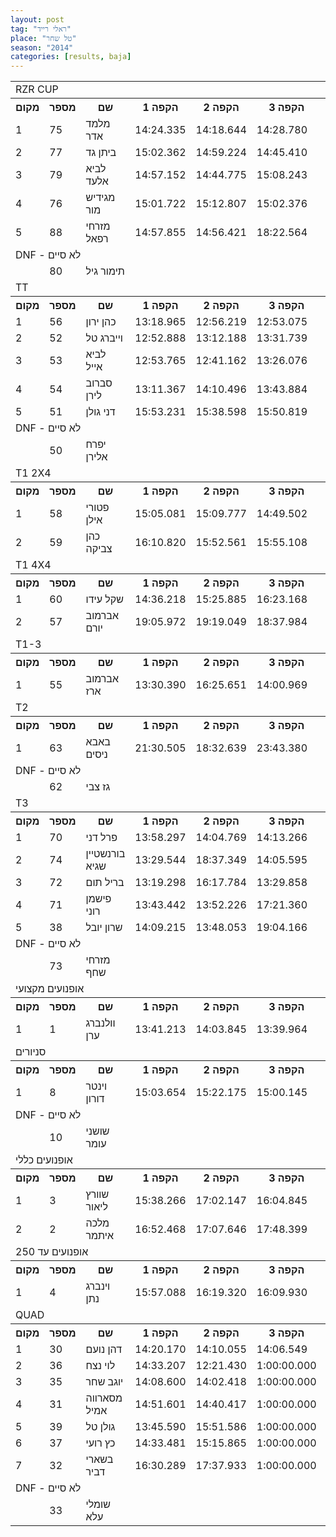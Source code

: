 ```yaml
---
layout: post
tag: "ראלי רייד"
place: "טל שחר"
season: "2014"
categories: [results, baja]
---
```


<table class="line_color">
<tr>
    <td colspan="99" class="title_font">RZR CUP</td>
</tr>
<tr class="rnkh_bkcolor">
    <th class="rnkh_font">מקום</th>
    <th class="rnkh_font">מספר</th>
    <th class="rnkh_font">שם</th>
    <th class="rnkh_font">הקפה 1</th>
    <th class="rnkh_font">הקפה 2</th>
    <th class="rnkh_font">הקפה 3</th>
    <th class="rnkh_font">הקפה 4</th>
    <th class="rnkh_font">עונשין</th>
    <th class="rnkh_font">זמן</th>
    <th class="rnkh_font">פער</th>
</tr>
<tr class="rnk_bkcolor">
    <td class="rnk_font">1</td>
    <td class="rnk_font">75</td>
    <td class="rnk_font">מלמד אדר</td>
    <td class="rnk_font">14:24.335</td>
    <td class="rnk_font">14:18.644</td>
    <td class="rnk_font">14:28.780</td>
    <td class="rnk_font">14:50.231</td>
    <td class="rnk_font"></td>
    <td class="rnk_font">58:01.990</td>
    <td class="rnk_font"></td>
</tr>
<tr class="rnk_bkcolor">
    <td class="rnk_font">2</td>
    <td class="rnk_font">77</td>
    <td class="rnk_font">ביתן גד</td>
    <td class="rnk_font">15:02.362</td>
    <td class="rnk_font">14:59.224</td>
    <td class="rnk_font">14:45.410</td>
    <td class="rnk_font">14:47.704</td>
    <td class="rnk_font"></td>
    <td class="rnk_font">59:34.700</td>
    <td class="rnk_font">1:32.710</td>
</tr>
<tr class="rnk_bkcolor">
    <td class="rnk_font">3</td>
    <td class="rnk_font">79</td>
    <td class="rnk_font">לביא אלעד</td>
    <td class="rnk_font">14:57.152</td>
    <td class="rnk_font">14:44.775</td>
    <td class="rnk_font">15:08.243</td>
    <td class="rnk_font">14:44.890</td>
    <td class="rnk_font"></td>
    <td class="rnk_font">59:35.060</td>
    <td class="rnk_font">1:33.070</td>
</tr>
<tr class="rnk_bkcolor">
    <td class="rnk_font">4</td>
    <td class="rnk_font">76</td>
    <td class="rnk_font">מגידיש מור</td>
    <td class="rnk_font">15:01.722</td>
    <td class="rnk_font">15:12.807</td>
    <td class="rnk_font">15:02.376</td>
    <td class="rnk_font">14:50.036</td>
    <td class="rnk_font"></td>
    <td class="rnk_font">1:00:06.941</td>
    <td class="rnk_font">2:04.951</td>
</tr>
<tr class="rnk_bkcolor">
    <td class="rnk_font">5</td>
    <td class="rnk_font">88</td>
    <td class="rnk_font">מזרחי רפאל</td>
    <td class="rnk_font">14:57.855</td>
    <td class="rnk_font">14:56.421</td>
    <td class="rnk_font">18:22.564</td>
    <td class="rnk_font">16:40.725</td>
    <td class="rnk_font"></td>
    <td class="rnk_font">1:04:57.565</td>
    <td class="rnk_font">6:55.575</td>
</tr>
<tr>
    <td colspan="99" class="subtitle_font">DNF - לא סיים</td>
</tr>
<tr class="rnk_bkcolor">
    <td class="rnk_font"></td>
    <td class="rnk_font">80</td>
    <td class="rnk_font">תימור גיל</td>
    <td class="rnk_font"></td>
    <td class="rnk_font"></td>
    <td class="rnk_font"></td>
    <td class="rnk_font"></td>
    <td class="rnk_font"></td>
    <td class="rnk_font"></td>
    <td class="rnk_font"></td>
</tr>
<tr>
    <td colspan="99" class="title_font">TT</td>
</tr>
<tr class="rnkh_bkcolor">
    <th class="rnkh_font">מקום</th>
    <th class="rnkh_font">מספר</th>
    <th class="rnkh_font">שם</th>
    <th class="rnkh_font">הקפה 1</th>
    <th class="rnkh_font">הקפה 2</th>
    <th class="rnkh_font">הקפה 3</th>
    <th class="rnkh_font">הקפה 4</th>
    <th class="rnkh_font">עונשין</th>
    <th class="rnkh_font">זמן</th>
    <th class="rnkh_font">פער</th>
</tr>
<tr class="rnk_bkcolor">
    <td class="rnk_font">1</td>
    <td class="rnk_font">56</td>
    <td class="rnk_font">כהן ירון</td>
    <td class="rnk_font">13:18.965</td>
    <td class="rnk_font">12:56.219</td>
    <td class="rnk_font">12:53.075</td>
    <td class="rnk_font">12:39.457</td>
    <td class="rnk_font"></td>
    <td class="rnk_font">51:47.716</td>
    <td class="rnk_font"></td>
</tr>
<tr class="rnk_bkcolor">
    <td class="rnk_font">2</td>
    <td class="rnk_font">52</td>
    <td class="rnk_font">וייברג טל</td>
    <td class="rnk_font">12:52.888</td>
    <td class="rnk_font">13:12.188</td>
    <td class="rnk_font">13:31.739</td>
    <td class="rnk_font">12:31.363</td>
    <td class="rnk_font"></td>
    <td class="rnk_font">52:08.178</td>
    <td class="rnk_font">20.462</td>
</tr>
<tr class="rnk_bkcolor">
    <td class="rnk_font">3</td>
    <td class="rnk_font">53</td>
    <td class="rnk_font">לביא אייל</td>
    <td class="rnk_font">12:53.765</td>
    <td class="rnk_font">12:41.162</td>
    <td class="rnk_font">13:26.076</td>
    <td class="rnk_font">13:35.403</td>
    <td class="rnk_font"></td>
    <td class="rnk_font">52:36.406</td>
    <td class="rnk_font">48.690</td>
</tr>
<tr class="rnk_bkcolor">
    <td class="rnk_font">4</td>
    <td class="rnk_font">54</td>
    <td class="rnk_font">סברוב לירן</td>
    <td class="rnk_font">13:11.367</td>
    <td class="rnk_font">14:10.496</td>
    <td class="rnk_font">13:43.884</td>
    <td class="rnk_font">13:04.311</td>
    <td class="rnk_font"></td>
    <td class="rnk_font">54:10.058</td>
    <td class="rnk_font">2:22.342</td>
</tr>
<tr class="rnk_bkcolor">
    <td class="rnk_font">5</td>
    <td class="rnk_font">51</td>
    <td class="rnk_font">דני גולן</td>
    <td class="rnk_font">15:53.231</td>
    <td class="rnk_font">15:38.598</td>
    <td class="rnk_font">15:50.819</td>
    <td class="rnk_font">15:52.337</td>
    <td class="rnk_font"></td>
    <td class="rnk_font">1:03:14.985</td>
    <td class="rnk_font">11:27.269</td>
</tr>
<tr>
    <td colspan="99" class="subtitle_font">DNF - לא סיים</td>
</tr>
<tr class="rnk_bkcolor">
    <td class="rnk_font"></td>
    <td class="rnk_font">50</td>
    <td class="rnk_font">יפרח אלירן</td>
    <td class="rnk_font"></td>
    <td class="rnk_font"></td>
    <td class="rnk_font"></td>
    <td class="rnk_font"></td>
    <td class="rnk_font"></td>
    <td class="rnk_font"></td>
    <td class="rnk_font"></td>
</tr>
<tr>
    <td colspan="99" class="title_font">T1 2X4</td>
</tr>
<tr class="rnkh_bkcolor">
    <th class="rnkh_font">מקום</th>
    <th class="rnkh_font">מספר</th>
    <th class="rnkh_font">שם</th>
    <th class="rnkh_font">הקפה 1</th>
    <th class="rnkh_font">הקפה 2</th>
    <th class="rnkh_font">הקפה 3</th>
    <th class="rnkh_font">הקפה 4</th>
    <th class="rnkh_font">עונשין</th>
    <th class="rnkh_font">זמן</th>
    <th class="rnkh_font">פער</th>
</tr>
<tr class="rnk_bkcolor">
    <td class="rnk_font">1</td>
    <td class="rnk_font">58</td>
    <td class="rnk_font">פטורי אילן</td>
    <td class="rnk_font">15:05.081</td>
    <td class="rnk_font">15:09.777</td>
    <td class="rnk_font">14:49.502</td>
    <td class="rnk_font">14:47.962</td>
    <td class="rnk_font"></td>
    <td class="rnk_font">59:52.322</td>
    <td class="rnk_font"></td>
</tr>
<tr class="rnk_bkcolor">
    <td class="rnk_font">2</td>
    <td class="rnk_font">59</td>
    <td class="rnk_font">כהן צביקה</td>
    <td class="rnk_font">16:10.820</td>
    <td class="rnk_font">15:52.561</td>
    <td class="rnk_font">15:55.108</td>
    <td class="rnk_font">15:50.291</td>
    <td class="rnk_font"></td>
    <td class="rnk_font">1:03:48.780</td>
    <td class="rnk_font">3:56.458</td>
</tr>
<tr>
    <td colspan="99" class="title_font">T1 4X4</td>
</tr>
<tr class="rnkh_bkcolor">
    <th class="rnkh_font">מקום</th>
    <th class="rnkh_font">מספר</th>
    <th class="rnkh_font">שם</th>
    <th class="rnkh_font">הקפה 1</th>
    <th class="rnkh_font">הקפה 2</th>
    <th class="rnkh_font">הקפה 3</th>
    <th class="rnkh_font">הקפה 4</th>
    <th class="rnkh_font">עונשין</th>
    <th class="rnkh_font">זמן</th>
    <th class="rnkh_font">פער</th>
</tr>
<tr class="rnk_bkcolor">
    <td class="rnk_font">1</td>
    <td class="rnk_font">60</td>
    <td class="rnk_font">שקל עידו</td>
    <td class="rnk_font">14:36.218</td>
    <td class="rnk_font">15:25.885</td>
    <td class="rnk_font">16:23.168</td>
    <td class="rnk_font">15:28.629</td>
    <td class="rnk_font"></td>
    <td class="rnk_font">1:01:53.900</td>
    <td class="rnk_font"></td>
</tr>
<tr class="rnk_bkcolor">
    <td class="rnk_font">2</td>
    <td class="rnk_font">57</td>
    <td class="rnk_font">אברמוב יורם</td>
    <td class="rnk_font">19:05.972</td>
    <td class="rnk_font">19:19.049</td>
    <td class="rnk_font">18:37.984</td>
    <td class="rnk_font">18:47.008</td>
    <td class="rnk_font"></td>
    <td class="rnk_font">1:15:50.013</td>
    <td class="rnk_font">13:56.113</td>
</tr>
<tr>
    <td colspan="99" class="title_font">T1-3</td>
</tr>
<tr class="rnkh_bkcolor">
    <th class="rnkh_font">מקום</th>
    <th class="rnkh_font">מספר</th>
    <th class="rnkh_font">שם</th>
    <th class="rnkh_font">הקפה 1</th>
    <th class="rnkh_font">הקפה 2</th>
    <th class="rnkh_font">הקפה 3</th>
    <th class="rnkh_font">הקפה 4</th>
    <th class="rnkh_font">עונשין</th>
    <th class="rnkh_font">זמן</th>
    <th class="rnkh_font">פער</th>
</tr>
<tr class="rnk_bkcolor">
    <td class="rnk_font">1</td>
    <td class="rnk_font">55</td>
    <td class="rnk_font">אברמוב ארז</td>
    <td class="rnk_font">13:30.390</td>
    <td class="rnk_font">16:25.651</td>
    <td class="rnk_font">14:00.969</td>
    <td class="rnk_font">14:01.927</td>
    <td class="rnk_font"></td>
    <td class="rnk_font">57:58.937</td>
    <td class="rnk_font"></td>
</tr>
<tr>
    <td colspan="99" class="title_font">T2</td>
</tr>
<tr class="rnkh_bkcolor">
    <th class="rnkh_font">מקום</th>
    <th class="rnkh_font">מספר</th>
    <th class="rnkh_font">שם</th>
    <th class="rnkh_font">הקפה 1</th>
    <th class="rnkh_font">הקפה 2</th>
    <th class="rnkh_font">הקפה 3</th>
    <th class="rnkh_font">הקפה 4</th>
    <th class="rnkh_font">עונשין</th>
    <th class="rnkh_font">זמן</th>
    <th class="rnkh_font">פער</th>
</tr>
<tr class="rnk_bkcolor">
    <td class="rnk_font">1</td>
    <td class="rnk_font">63</td>
    <td class="rnk_font">באבא ניסים</td>
    <td class="rnk_font">21:30.505</td>
    <td class="rnk_font">18:32.639</td>
    <td class="rnk_font">23:43.380</td>
    <td class="rnk_font">18:57.887</td>
    <td class="rnk_font"></td>
    <td class="rnk_font">1:22:44.411</td>
    <td class="rnk_font"></td>
</tr>
<tr>
    <td colspan="99" class="subtitle_font">DNF - לא סיים</td>
</tr>
<tr class="rnk_bkcolor">
    <td class="rnk_font"></td>
    <td class="rnk_font">62</td>
    <td class="rnk_font">גז צבי</td>
    <td class="rnk_font"></td>
    <td class="rnk_font"></td>
    <td class="rnk_font"></td>
    <td class="rnk_font"></td>
    <td class="rnk_font"></td>
    <td class="rnk_font"></td>
    <td class="rnk_font"></td>
</tr>
<tr>
    <td colspan="99" class="title_font">T3</td>
</tr>
<tr class="rnkh_bkcolor">
    <th class="rnkh_font">מקום</th>
    <th class="rnkh_font">מספר</th>
    <th class="rnkh_font">שם</th>
    <th class="rnkh_font">הקפה 1</th>
    <th class="rnkh_font">הקפה 2</th>
    <th class="rnkh_font">הקפה 3</th>
    <th class="rnkh_font">הקפה 4</th>
    <th class="rnkh_font">עונשין</th>
    <th class="rnkh_font">זמן</th>
    <th class="rnkh_font">פער</th>
</tr>
<tr class="rnk_bkcolor">
    <td class="rnk_font">1</td>
    <td class="rnk_font">70</td>
    <td class="rnk_font">פרל דני</td>
    <td class="rnk_font">13:58.297</td>
    <td class="rnk_font">14:04.769</td>
    <td class="rnk_font">14:13.266</td>
    <td class="rnk_font">13:58.633</td>
    <td class="rnk_font"></td>
    <td class="rnk_font">56:14.965</td>
    <td class="rnk_font"></td>
</tr>
<tr class="rnk_bkcolor">
    <td class="rnk_font">2</td>
    <td class="rnk_font">74</td>
    <td class="rnk_font">בורנשטיין שגיא</td>
    <td class="rnk_font">13:29.544</td>
    <td class="rnk_font">18:37.349</td>
    <td class="rnk_font">14:05.595</td>
    <td class="rnk_font">14:00.890</td>
    <td class="rnk_font"></td>
    <td class="rnk_font">1:00:13.378</td>
    <td class="rnk_font">3:58.413</td>
</tr>
<tr class="rnk_bkcolor">
    <td class="rnk_font">3</td>
    <td class="rnk_font">72</td>
    <td class="rnk_font">בריל תום</td>
    <td class="rnk_font">13:19.298</td>
    <td class="rnk_font">16:17.784</td>
    <td class="rnk_font">13:29.858</td>
    <td class="rnk_font">12:59.539</td>
    <td class="rnk_font">5:00.000</td>
    <td class="rnk_font">1:01:06.479</td>
    <td class="rnk_font">4:51.514</td>
</tr>
<tr class="rnk_bkcolor">
    <td class="rnk_font">4</td>
    <td class="rnk_font">71</td>
    <td class="rnk_font">פישמן רוני</td>
    <td class="rnk_font">13:43.442</td>
    <td class="rnk_font">13:52.226</td>
    <td class="rnk_font">17:21.360</td>
    <td class="rnk_font">17:03.008</td>
    <td class="rnk_font"></td>
    <td class="rnk_font">1:02:00.036</td>
    <td class="rnk_font">5:45.071</td>
</tr>
<tr class="rnk_bkcolor">
    <td class="rnk_font">5</td>
    <td class="rnk_font">38</td>
    <td class="rnk_font">שרון יובל</td>
    <td class="rnk_font">14:09.215</td>
    <td class="rnk_font">13:48.053</td>
    <td class="rnk_font">19:04.166</td>
    <td class="rnk_font">16:46.711</td>
    <td class="rnk_font"></td>
    <td class="rnk_font">1:03:48.145</td>
    <td class="rnk_font">7:33.180</td>
</tr>
<tr>
    <td colspan="99" class="subtitle_font">DNF - לא סיים</td>
</tr>
<tr class="rnk_bkcolor">
    <td class="rnk_font"></td>
    <td class="rnk_font">73</td>
    <td class="rnk_font">מזרחי שחף</td>
    <td class="rnk_font"></td>
    <td class="rnk_font"></td>
    <td class="rnk_font"></td>
    <td class="rnk_font"></td>
    <td class="rnk_font"></td>
    <td class="rnk_font"></td>
    <td class="rnk_font"></td>
</tr>
<tr>
    <td colspan="99" class="title_font">אופנועים מקצועי</td>
</tr>
<tr class="rnkh_bkcolor">
    <th class="rnkh_font">מקום</th>
    <th class="rnkh_font">מספר</th>
    <th class="rnkh_font">שם</th>
    <th class="rnkh_font">הקפה 1</th>
    <th class="rnkh_font">הקפה 2</th>
    <th class="rnkh_font">הקפה 3</th>
    <th class="rnkh_font">הקפה 4</th>
    <th class="rnkh_font">עונשין</th>
    <th class="rnkh_font">זמן</th>
    <th class="rnkh_font">פער</th>
</tr>
<tr class="rnk_bkcolor">
    <td class="rnk_font">1</td>
    <td class="rnk_font">1</td>
    <td class="rnk_font">וולנברג ערן</td>
    <td class="rnk_font">13:41.213</td>
    <td class="rnk_font">14:03.845</td>
    <td class="rnk_font">13:39.964</td>
    <td class="rnk_font">13:18.643</td>
    <td class="rnk_font"></td>
    <td class="rnk_font">54:43.665</td>
    <td class="rnk_font"></td>
</tr>
<tr>
    <td colspan="99" class="title_font">סניורים</td>
</tr>
<tr class="rnkh_bkcolor">
    <th class="rnkh_font">מקום</th>
    <th class="rnkh_font">מספר</th>
    <th class="rnkh_font">שם</th>
    <th class="rnkh_font">הקפה 1</th>
    <th class="rnkh_font">הקפה 2</th>
    <th class="rnkh_font">הקפה 3</th>
    <th class="rnkh_font">הקפה 4</th>
    <th class="rnkh_font">עונשין</th>
    <th class="rnkh_font">זמן</th>
    <th class="rnkh_font">פער</th>
</tr>
<tr class="rnk_bkcolor">
    <td class="rnk_font">1</td>
    <td class="rnk_font">8</td>
    <td class="rnk_font">וינטר דורון</td>
    <td class="rnk_font">15:03.654</td>
    <td class="rnk_font">15:22.175</td>
    <td class="rnk_font">15:00.145</td>
    <td class="rnk_font">14:23.455</td>
    <td class="rnk_font"></td>
    <td class="rnk_font">59:49.429</td>
    <td class="rnk_font"></td>
</tr>
<tr>
    <td colspan="99" class="subtitle_font">DNF - לא סיים</td>
</tr>
<tr class="rnk_bkcolor">
    <td class="rnk_font"></td>
    <td class="rnk_font">10</td>
    <td class="rnk_font">שושני עומר</td>
    <td class="rnk_font"></td>
    <td class="rnk_font"></td>
    <td class="rnk_font"></td>
    <td class="rnk_font"></td>
    <td class="rnk_font"></td>
    <td class="rnk_font"></td>
    <td class="rnk_font"></td>
</tr>
<tr>
    <td colspan="99" class="title_font">אופנועים כללי</td>
</tr>
<tr class="rnkh_bkcolor">
    <th class="rnkh_font">מקום</th>
    <th class="rnkh_font">מספר</th>
    <th class="rnkh_font">שם</th>
    <th class="rnkh_font">הקפה 1</th>
    <th class="rnkh_font">הקפה 2</th>
    <th class="rnkh_font">הקפה 3</th>
    <th class="rnkh_font">הקפה 4</th>
    <th class="rnkh_font">עונשין</th>
    <th class="rnkh_font">זמן</th>
    <th class="rnkh_font">פער</th>
</tr>
<tr class="rnk_bkcolor">
    <td class="rnk_font">1</td>
    <td class="rnk_font">3</td>
    <td class="rnk_font">שוורץ ליאור</td>
    <td class="rnk_font">15:38.266</td>
    <td class="rnk_font">17:02.147</td>
    <td class="rnk_font">16:04.845</td>
    <td class="rnk_font">15:11.673</td>
    <td class="rnk_font"></td>
    <td class="rnk_font">1:03:56.931</td>
    <td class="rnk_font"></td>
</tr>
<tr class="rnk_bkcolor">
    <td class="rnk_font">2</td>
    <td class="rnk_font">2</td>
    <td class="rnk_font">מלכה איתמר</td>
    <td class="rnk_font">16:52.468</td>
    <td class="rnk_font">17:07.646</td>
    <td class="rnk_font">17:48.399</td>
    <td class="rnk_font">16:48.278</td>
    <td class="rnk_font"></td>
    <td class="rnk_font">1:08:36.791</td>
    <td class="rnk_font">4:39.860</td>
</tr>
<tr>
    <td colspan="99" class="title_font">אופנועים עד 250</td>
</tr>
<tr class="rnkh_bkcolor">
    <th class="rnkh_font">מקום</th>
    <th class="rnkh_font">מספר</th>
    <th class="rnkh_font">שם</th>
    <th class="rnkh_font">הקפה 1</th>
    <th class="rnkh_font">הקפה 2</th>
    <th class="rnkh_font">הקפה 3</th>
    <th class="rnkh_font">הקפה 4</th>
    <th class="rnkh_font">עונשין</th>
    <th class="rnkh_font">זמן</th>
    <th class="rnkh_font">פער</th>
</tr>
<tr class="rnk_bkcolor">
    <td class="rnk_font">1</td>
    <td class="rnk_font">4</td>
    <td class="rnk_font">וינברג נתן</td>
    <td class="rnk_font">15:57.088</td>
    <td class="rnk_font">16:19.320</td>
    <td class="rnk_font">16:09.930</td>
    <td class="rnk_font">15:15.402</td>
    <td class="rnk_font"></td>
    <td class="rnk_font">1:03:41.740</td>
    <td class="rnk_font"></td>
</tr>
<tr>
    <td colspan="99" class="title_font">QUAD</td>
</tr>
<tr class="rnkh_bkcolor">
    <th class="rnkh_font">מקום</th>
    <th class="rnkh_font">מספר</th>
    <th class="rnkh_font">שם</th>
    <th class="rnkh_font">הקפה 1</th>
    <th class="rnkh_font">הקפה 2</th>
    <th class="rnkh_font">הקפה 3</th>
    <th class="rnkh_font">הקפה 4</th>
    <th class="rnkh_font">עונשין</th>
    <th class="rnkh_font">זמן</th>
    <th class="rnkh_font">פער</th>
</tr>
<tr class="rnk_bkcolor">
    <td class="rnk_font">1</td>
    <td class="rnk_font">30</td>
    <td class="rnk_font">דהן נועם</td>
    <td class="rnk_font">14:20.170</td>
    <td class="rnk_font">14:10.055</td>
    <td class="rnk_font">14:06.549</td>
    <td class="rnk_font">14:24.057</td>
    <td class="rnk_font"></td>
    <td class="rnk_font">57:00.831</td>
    <td class="rnk_font"></td>
</tr>
<tr class="rnk_bkcolor">
    <td class="rnk_font">2</td>
    <td class="rnk_font">36</td>
    <td class="rnk_font">לוי נצח</td>
    <td class="rnk_font">14:33.207</td>
    <td class="rnk_font">12:21.430</td>
    <td class="rnk_font">1:00:00.000</td>
    <td class="rnk_font">1:00:00.000</td>
    <td class="rnk_font"></td>
    <td class="rnk_font">2:26:54.637</td>
    <td class="rnk_font">1:29:53.806</td>
</tr>
<tr class="rnk_bkcolor">
    <td class="rnk_font">3</td>
    <td class="rnk_font">35</td>
    <td class="rnk_font">יוגב שחר</td>
    <td class="rnk_font">14:08.600</td>
    <td class="rnk_font">14:02.418</td>
    <td class="rnk_font">1:00:00.000</td>
    <td class="rnk_font">1:00:00.000</td>
    <td class="rnk_font"></td>
    <td class="rnk_font">2:28:11.018</td>
    <td class="rnk_font">1:31:10.187</td>
</tr>
<tr class="rnk_bkcolor">
    <td class="rnk_font">4</td>
    <td class="rnk_font">31</td>
    <td class="rnk_font">מסארווה אמיל</td>
    <td class="rnk_font">14:51.601</td>
    <td class="rnk_font">14:40.417</td>
    <td class="rnk_font">1:00:00.000</td>
    <td class="rnk_font">1:00:00.000</td>
    <td class="rnk_font"></td>
    <td class="rnk_font">2:29:32.018</td>
    <td class="rnk_font">1:32:31.187</td>
</tr>
<tr class="rnk_bkcolor">
    <td class="rnk_font">5</td>
    <td class="rnk_font">39</td>
    <td class="rnk_font">גולן טל</td>
    <td class="rnk_font">13:45.590</td>
    <td class="rnk_font">15:51.586</td>
    <td class="rnk_font">1:00:00.000</td>
    <td class="rnk_font">1:00:00.000</td>
    <td class="rnk_font"></td>
    <td class="rnk_font">2:29:37.176</td>
    <td class="rnk_font">1:32:36.345</td>
</tr>
<tr class="rnk_bkcolor">
    <td class="rnk_font">6</td>
    <td class="rnk_font">37</td>
    <td class="rnk_font">כץ רועי</td>
    <td class="rnk_font">14:33.481</td>
    <td class="rnk_font">15:15.865</td>
    <td class="rnk_font">1:00:00.000</td>
    <td class="rnk_font">1:00:00.000</td>
    <td class="rnk_font"></td>
    <td class="rnk_font">2:29:49.346</td>
    <td class="rnk_font">1:32:48.515</td>
</tr>
<tr class="rnk_bkcolor">
    <td class="rnk_font">7</td>
    <td class="rnk_font">32</td>
    <td class="rnk_font">בשארי דביר</td>
    <td class="rnk_font">16:30.289</td>
    <td class="rnk_font">17:37.933</td>
    <td class="rnk_font">1:00:00.000</td>
    <td class="rnk_font">1:00:00.000</td>
    <td class="rnk_font"></td>
    <td class="rnk_font">2:34:08.222</td>
    <td class="rnk_font">1:37:07.391</td>
</tr>
<tr>
    <td colspan="99" class="subtitle_font">DNF - לא סיים</td>
</tr>
<tr class="rnk_bkcolor">
    <td class="rnk_font"></td>
    <td class="rnk_font">33</td>
    <td class="rnk_font">שומלי עלא</td>
    <td class="rnk_font"></td>
    <td class="rnk_font"></td>
    <td class="rnk_font"></td>
    <td class="rnk_font"></td>
    <td class="rnk_font"></td>
    <td class="rnk_font"></td>
    <td class="rnk_font"></td>
</tr>
</table>
